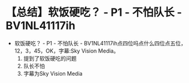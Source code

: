 # 【总结】软饭硬吃？ - P1 - 不怕队长 - BV1NL41117ih

-   软饭硬吃？ - P1 - 不怕队长 - BV1NL41117ih点四位吗点什么四位点五位，12，3，45，OK，字幕:Sky Vision Media。
    1.  提到了软饭硬吃的问题
    2.  队长不怕
    3.  字幕为Sky Vision Media